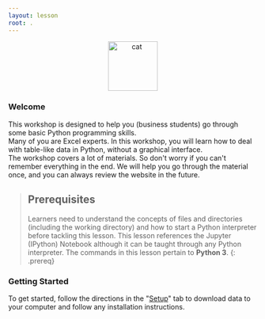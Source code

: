 ```yaml
---
layout: lesson
root: .
---
```


<p align="center">
  <img src="./pic/nyan.gif" height="100px" title="cat">
</p>

### Welcome
This workshop is designed to help you (business students) go through some basic Python programming skills. <br>
Many of you are Excel experts. In this workshop, you will learn how to deal with table-like data in Python, without a graphical interface. <br>
The workshop covers a lot of materials. So don't worry if you can't remember everything in the end. We will help you go through the material once, and you can always review the website in the future. 

> ## Prerequisites
>
> Learners need to understand the concepts of files and directories
> (including the working directory) and how to start a Python
> interpreter before tackling this lesson. This lesson references the Jupyter (IPython)
> Notebook although it can be taught through any Python interpreter.
> The commands in this lesson pertain to **Python 3**.
{: .prereq}

### Getting Started
To get started, follow the directions in the "[Setup](setup/)" tab to download data to your computer and follow any installation instructions. 
